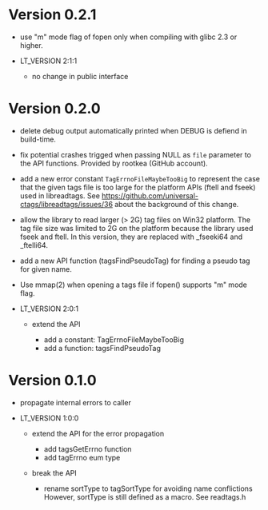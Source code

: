 # Version 0.2.1

- use "m" mode flag of fopen only when compiling with glibc 2.3 or higher.

- LT_VERSION 2:1:1

	- no change in public interface

# Version 0.2.0

- delete debug output automatically printed when DEBUG is defiend in
  build-time.

- fix potential crashes trigged when passing NULL as `file` parameter
  to the API functions. Provided by rootkea (GitHub account).

- add a new error constant `TagErrnoFileMaybeTooBig` to represent
  the case that the given tags file is too large for the platform APIs
  (ftell and fseek) used in libreadtags.
  See https://github.com/universal-ctags/libreadtags/issues/36 about the
  background of this change.

- allow the library to read larger (> 2G) tag files on Win32 platform.
  The tag file size was limited to 2G on the platform because the library
  used fseek and ftell. In this version, they are replaced with _fseeki64 and
  _ftelli64.

- add a new API function (tagsFindPseudoTag) for finding a pseudo tag for
  given name.

- Use mmap(2) when opening a tags file if fopen() supports "m" mode flag.

- LT_VERSION 2:0:1

	- extend the API

		- add a constant: TagErrnoFileMaybeTooBig
		- add a function: tagsFindPseudoTag

# Version 0.1.0

- propagate internal errors to caller

- LT_VERSION 1:0:0

	- extend the API for the error propagation

		- add tagsGetErrno function
		- add tagErrno eum type

	- break the API

		- rename sortType to tagSortType for avoiding name conflictions
		  However, sortType is still defined as a macro.
		  See readtags.h
